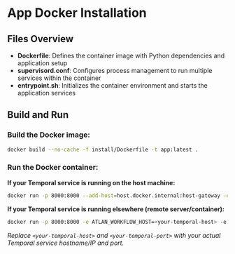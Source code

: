 
# App Docker Installation

## Files Overview
- **Dockerfile**: Defines the container image with Python dependencies and application setup
- **supervisord.conf**: Configures process management to run multiple services within the container  
- **entrypoint.sh**: Initializes the container environment and starts the application services

## Build and Run

### Build the Docker image:
```bash
docker build --no-cache -f install/Dockerfile -t app:latest .
```

### Run the Docker container:

**If your Temporal service is running on the host machine:**
```bash
docker run -p 8000:8000 --add-host=host.docker.internal:host-gateway -e ATLAN_WORKFLOW_HOST=host.docker.internal -e ATLAN_WORKFLOW_PORT=7233 --user 1000:1000 app
```

**If your Temporal service is running elsewhere (remote server/container):**
```bash
docker run -p 8000:8000 -e ATLAN_WORKFLOW_HOST=<your-temporal-host> -e ATLAN_WORKFLOW_PORT=<your-temporal-port> --user 1000:1000 app
```
*Replace `<your-temporal-host>` and `<your-temporal-port>` with your actual Temporal service hostname/IP and port.*
